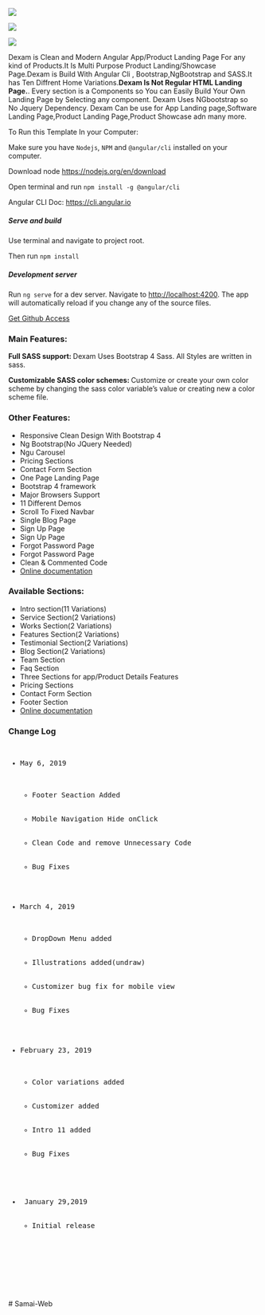 <p><img src="https://ui-lib.com/wp-content/uploads/2019/02/dexam_50__off.jpg" /></p>
<p><img src="https://ui-lib.com/wp-content/uploads/2019/01/dexam_Not_Html.png" /></p>
<p><img src="https://ui-lib.com/wp-content/uploads/2019/03/dexam-features-banner.jpg" /></p>


<p>Dexam is Clean and Modern Angular App/Product Landing Page For any kind of Products.It Is Multi Purpose Product Landing/Showcase Page.Dexam is Build With Angular Cli , Bootstrap,NgBootstrap and SASS.It has Ten Diffrent Home Variations.<strong>Dexam Is Not Regular HTML Landing Page.</strong>.
    Every section is a Components so You can Easily Build Your Own Landing Page by Selecting any component. Dexam Uses NGbootstrap so No Jquery Dependency. Dexam Can be use for App Landing page,Software Landing Page,Product Landing Page,Product Showcase
    adn many more.
</p>

<p>To Run this Template In your Computer:</p>
<p>Make sure you have <code>Nodejs</code>, <code>NPM</code> and <code>@angular/cli</code> installed on your computer.</p>
<p>Download node <a href="https://nodejs.org/en/download/" target="_blank">https://nodejs.org/en/download</a></p>
<p>Open terminal and run <code>npm install -g @angular/cli</code></p>
<p>Angular CLI Doc: <a href="https://cli.angular.io/" target="_blank">https://cli.angular.io</a></p>
<h5>Serve and build</h5>
<p>Use terminal and navigate to project root.</p>
<p>Then run <code>npm install</code></p>

<h5>Development server</h5>
<p>Run <code>ng serve</code> for a dev server. Navigate to <a href="http://localhost:4200" target="_blank">http://localhost:4200</a>. The app will automatically reload if you change any of the source files.</p>

<a href="https://ui-lib.com/github-access/">Get Github Access</a>

<p></p>
<h3>Main Features:</h3>

<p><strong>Full SASS support: </strong>Dexam Uses Bootstrap 4 Sass. All Styles are written in sass.</p>


<p><strong>Customizable SASS color schemes: </strong> Customize or create your own color scheme by changing the sass color variable&#8217;s value or creating new a color scheme file.</p>


<h3>Other Features:</h3>

<ul>
    <li>Responsive Clean Design With Bootstrap 4</li>
    <li>Ng Bootstrap(No JQuery Needed)</li>
    <li>Ngu Carousel</li>
    <li>Pricing Sections</li>
    <li>Contact Form Section</li>
    <li>One Page Landing Page</li>
    <li>Bootstrap 4 framework</li>
    <li>Major Browsers Support</li>
    <li>11 Different Demos</li>
    <li>Scroll To Fixed Navbar</li>
    <li>Single Blog Page</li>
    <li>Sign Up Page</li>
    <li>Sign Up Page</li>
    <li>Forgot Password Page</li>
    <li>Forgot Password Page</li>
    <li>Clean &#38; Commented Code</li>
    <li><a href="http://demos.ui-lib.com/dexam-doc/">Online documentation</a></li>
</ul>

<h3>Available Sections:</h3>

<ul>
    <li>Intro section(11 Variations)</li>
    <li>Service Section(2 Variations)</li>
    <li>Works Section(2 Variations)</li>
    <li>Features Section(2 Variations)</li>
    <li>Testimonial Section(2 Variations)</li>
    <li>Blog Section(2 Variations)</li>
    <li>Team Section</li>
    <li>Faq Section</li>
    <li>Three Sections for app/Product Details Features</li>
    <li>Pricing Sections</li>
    <li>Contact Form Section</li>
    <li>Footer Section</li>
    <li><a href="http://demos.ui-lib.com/dexam-doc/">Online documentation</a></li>
</ul>

<h3>Change Log</h3>
<pre>
<ul>
<li>May 6, 2019
    <ul>
        <li>Footer Seaction Added</li>
        <li>Mobile Navigation Hide onClick</li>
        <li>Clean Code and remove Unnecessary Code</li>
        <li>Bug Fixes</li>
    </ul>
</li>
<li>March 4, 2019
    <ul>
        <li>DropDown Menu added</li>
        <li>Illustrations added(undraw)</li>
        <li>Customizer bug fix for mobile view</li>
        <li>Bug Fixes</li>
    </ul>
</li>
<li>February 23, 2019 
     <ul>
         <li>Color variations added</li>
         <li>Customizer added</li>
         <li>Intro 11 added</li>
         <li>Bug Fixes</li>
     </ul>
</li>

<li> January 29,2019 
    <ul>
<li>Initial release</li>
    </ul>

</li>
</ul>

</pre>
#   S a m a i - W e b  
 